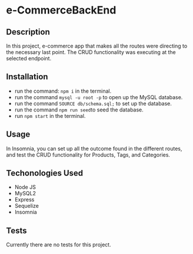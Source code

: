 # e-CommerceBackEnd
## Description

In this project, e-commerce app that makes all the routes were directing to the necessary last point. The CRUD functionality was executing at the selected endpoint. 

## Installation

- run the command: `npm i` in the terminal.
- run the command `mysql -u root -p` to open up the MySQL database.
- run the command `SOURCE db/schema.sql;` to set up the database. 
- run the command `npm run seed`to seed the database.
- run `npm start` in the terminal. 

## Usage

In Insomnia, you can set up all the outcome found in the different routes, and test the CRUD functionality for Products, Tags, and Categories.

## Techonologies Used

- Node JS
- MySQL2
- Express
- Sequelize
- Insomnia

## Tests

Currently there are no tests for this project.


